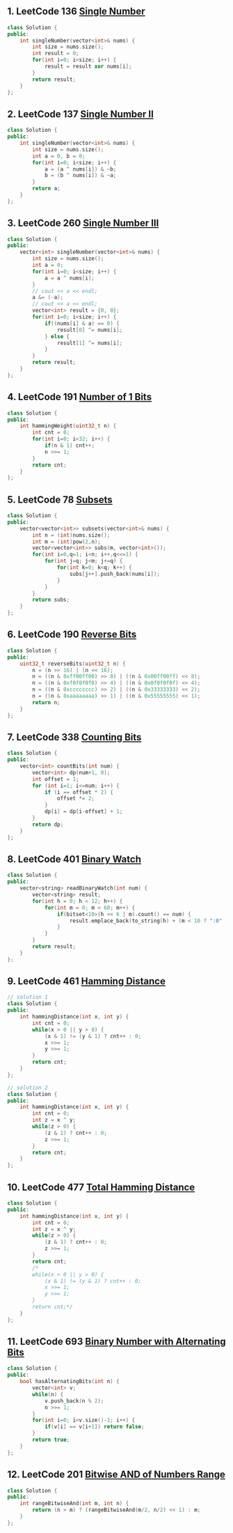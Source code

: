 ## 1. LeetCode 136 [Single Number](https://leetcode.com/problems/single-number/)

```c++
class Solution {
public:
    int singleNumber(vector<int>& nums) {
        int size = nums.size();
        int result = 0;
        for(int i=0; i<size; i++) {
            result = result xor nums[i];
        }
        return result;
    }
};
```



## 2. LeetCode 137 [Single Number II](https://leetcode.com/problems/single-number-ii/)

```c++
class Solution {
public:
    int singleNumber(vector<int>& nums) {
        int size = nums.size();
        int a = 0, b = 0;
        for(int i=0; i<size; i++) {
            a = (a ^ nums[i]) & ~b;
            b = (b ^ nums[i]) & ~a;
        }
        return a;
    }
};
```



## 3. LeetCode 260 [Single Number III](https://leetcode.com/problems/single-number-iii/)

```c++
class Solution {
public:
    vector<int> singleNumber(vector<int>& nums) {
        int size = nums.size();
        int a = 0;
        for(int i=0; i<size; i++) {
            a = a ^ nums[i];
        }
        // cout << a << endl;
        a &= (-a);
        // cout << a << endl;
        vector<int> result = {0, 0};
        for(int i=0; i<size; i++) {
            if((nums[i] & a) == 0) {
                result[0] ^= nums[i];
            } else {
                result[1] ^= nums[i];
            }
        }
        return result;
    }
};
```



## 4. LeetCode 191 [Number of 1 Bits](https://leetcode.com/problems/number-of-1-bits/)

```c++
class Solution {
public:
    int hammingWeight(uint32_t n) {
        int cnt = 0;
        for(int i=0; i<32; i++) {
            if(n & 1) cnt++;
            n >>= 1;
        }
        return cnt;
    }
};
```



## 5. LeetCode 78 [Subsets](https://leetcode.com/problems/subsets/)

```c++
class Solution {
public:
    vector<vector<int>> subsets(vector<int>& nums) {
        int n = (int)nums.size();
        int m = (int)pow(2,n);
        vector<vector<int>> subs(m, vector<int>());
        for(int i=0,q=1; i<n; i++,q<<=1) {
            for(int j=q; j<m; j+=q) {
                for(int k=0; k<q; k++) {
                    subs[j++].push_back(nums[i]);
                }
            }
        }
        return subs;
    }
};
```



## 6. LeetCode 190 [Reverse Bits](https://leetcode.com/problems/reverse-bits/)

```c++
class Solution {
public:
    uint32_t reverseBits(uint32_t n) {
        n = (n >> 16) | (n << 16);
        n = ((n & 0xff00ff00) >> 8) | ((n & 0x00ff00ff) << 8);
        n = ((n & 0xf0f0f0f0) >> 4) | ((n & 0x0f0f0f0f) << 4);
        n = ((n & 0xcccccccc) >> 2) | ((n & 0x33333333) << 2);
        n = ((n & 0xaaaaaaaa) >> 1) | ((n & 0x55555555) << 1);
        return n;
    }
};
```



## 7. LeetCode 338 [Counting Bits](https://leetcode.com/problems/counting-bits/)

```c++
class Solution {
public:
    vector<int> countBits(int num) {
        vector<int> dp(num+1, 0);
        int offset = 1;
        for (int i=1; i<=num; i++) {
            if (i == offset * 2) {
                offset *= 2;
            }
            dp[i] = dp[i-offset] + 1;
        }
        return dp;
    }
};
```



## 8. LeetCode 401 [Binary Watch](https://leetcode.com/problems/binary-watch/)

```c++
class Solution {
public:
    vector<string> readBinaryWatch(int num) {
        vector<string> result;
        for(int h = 0; h < 12; h++) {
            for(int m = 0; m < 60; m++) {
                if(bitset<10>(h << 6 | m).count() == num) {
                    result.emplace_back(to_string(h) + (m < 10 ? ":0" : ":") + to_string(m));
                }
            }
        } 
        return result;
    }
};
```



## 9. LeetCode 461 [Hamming Distance](https://leetcode.com/problems/hamming-distance/)

```c++
// solution 1
class Solution {
public:
    int hammingDistance(int x, int y) {
        int cnt = 0;
        while(x > 0 || y > 0) {
            (x & 1) != (y & 1) ? cnt++ : 0;
            x >>= 1;
            y >>= 1;
        }
        return cnt;
    }
};

// solution 2
class Solution {
public:
    int hammingDistance(int x, int y) {
        int cnt = 0;
        int z = x ^ y;
        while(z > 0) {
            (z & 1) ? cnt++ : 0;
            z >>= 1;
        }
        return cnt;
    }
};
```



## 10. LeetCode 477 [Total Hamming Distance](https://leetcode.com/problems/total-hamming-distance/)

```c++
class Solution {
public:
    int hammingDistance(int x, int y) {
        int cnt = 0;
        int z = x ^ y;
        while(z > 0) {
            (z & 1) ? cnt++ : 0;
            z >>= 1;
        }
        return cnt;
        /*
        while(x > 0 || y > 0) {
            (x & 1) != (y & 1) ? cnt++ : 0;
            x >>= 1;
            y >>= 1;
        }
        return cnt;*/
    }
};
```



## 11. LeetCode 693 [Binary Number with Alternating Bits](https://leetcode.com/problems/binary-number-with-alternating-bits/)

```c++
class Solution {
public:
    bool hasAlternatingBits(int n) {
        vector<int> v;
        while(n) {
            v.push_back(n % 2);
            n >>= 1;
        }
        for(int i=0; i<v.size()-1; i++) {
            if(v[i] == v[i+1]) return false;
        }
        return true;
    }
};
```



## 12. LeetCode 201 [Bitwise AND of Numbers Range](https://leetcode.com/problems/bitwise-and-of-numbers-range/)

```c++
class Solution {
public:
    int rangeBitwiseAnd(int m, int n) {
        return (n > m) ? (rangeBitwiseAnd(m/2, n/2) << 1) : m;
    }
};
```












































